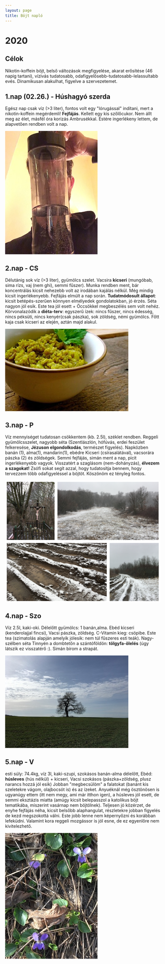 ```yaml
---
layout: page
title: Böjt napló
---
```

# 2020
## Célok
Nikotin-koffein böjt, belső változások megfigyelése, akarat erősítése (46 napig tartani),
vízivás tudatosabb, odafigyelősebb-tudatosabb-lelassultabb evés. Dinamikusan alakulhat, figyelve a szervezetemet.

## 1.nap (02.26.) - Húshagyó szerda
Egész nap csak víz (>3 liter), fontos volt egy "lórugással" indítani, mert a nikotin-koffein megérdemli! **Fejfájás**. Kellett egy kis szőlőcukor. Nem állt meg az élet, másfél óra korizás Ambrusékkal. Estére  ingerlékeny lettem, de alapvetően rendben volt a nap.

![víz](/assets/images/bojtnaplo/water.jpg)

## 2.nap - CS
Délutánig sok víz (>3 liter), gyümölcs szelet. Vacsira **kicseri** (mungóbab, sima rízs, vaj (nem ghi), semmi fűszer). Munka rendben ment, bár koncentrálás kicsit nehezebb volt az irodában kajálás nélkül. Még mindig kicsit ingerlékenyebb. Fejfájás elmúlt a nap során. **Tudatmódosult állapot**: kicsit betépés-szerűen könnyen elmélyedek gondolatokban, jó érzés. Séta nagyon jól esik. Este tea jól esett + Öccsökkel megbeszélés sem volt nehéz.
Körvonalazódik a **diéta-terv**: egyszerű ízek: nincs fűszer, nincs édesség, nincs péksüti, nincs kenyér(csak pászka), sok zöldség, némi gyümölcs. Főtt kaja csak kicseri az elején, aztán majd alakul.

![Kicseri](/assets/images/bojtnaplo/kitchari.jpg)

## 3.nap - P
Víz mennyiséget tudatosan csökkentem (kb. 2.5l), széklet rendben. Reggeli gyümölcsszelet, nagyobb séta (Szentlászlón, hófúvás, erdei feszület felkeresése, **Jézuson elgondolkodás**, természet figyelés). Napközben banán (1), alma(1), mandarin(1), ebédre Kicseri (csírasalátával), vacsorára pászka (2) és zöldségek. Semmi fejfájás, simán ment a nap, picit ingerlékenyebb vagyok. Visszatért a szaglásom (nem-dohányzás), **élvezem a szagokat!** Zsófi sokat segít azzal, hogy tudatosítja bennem, hogy tervezzem több odafigyeléssel a böjtöt. Köszönöm ez tényleg fontos.

![CollageFriday](/assets/images/bojtnaplo/collagefriday.png)

## 4.nap - Szo
Víz 2.5l, kaki-oki. Délelőtt gyümölcs: 1 banán,alma. Ebéd kicseri (kenderolajjal fincsi), Vacsi pászka, zöldség. C-Vitamin kieg: csöpibe. Este tea (szimatolás alapján amelyik jólesik: nem túl fűszeres esti teák).
Nagy-szélben séta Tinnyén a dombtetőn a szántóföldön: **tölgyfa-ölelés** (úgy látszik ez visszatérő :). Simán bírom a strapát.

![TÖlgy](/assets/images/bojtnaplo/tolgy.jpeg)

## 5.nap - V
esti súly: 74.4kg, víz 3l, kaki-szupi, szokásos banán-alma délelőtt, Ebéd: **húsleves** (hús nélkül) + kicseri, Vacsi szokásos (pászka+zöldség, plusz narancs hozzá jól esik)
Jobban "megbecsülöm" a falatokat (banánt kis szeletekre vágom, olajbocsót is) és az ízeket. Anyuéknál még ösztönösen is ugyanúgy ettem (itt nem megy, ami már itthon igen), a húsleves jól esett, de semmi eksztázis miatta (amúgy kicsit belepasszol a katolikus böjt tematikába, miszerint vasárnap nem böjtölnek).
Teljesen jó közérzet, de enyhe fejfájás néha, kicsit belsőbb alaphangulat, részletekre jobban figyelés de kezd megszokottá válni. Este jobb lenne nem képernyőzni és korábban lefeküdni. Valamint kora reggeli mozgássor is jól esne, de ez egyenlőre nem kivitelezhető.

![Ibolya](/assets/images/bojtnaplo/ibolya.jpeg)
